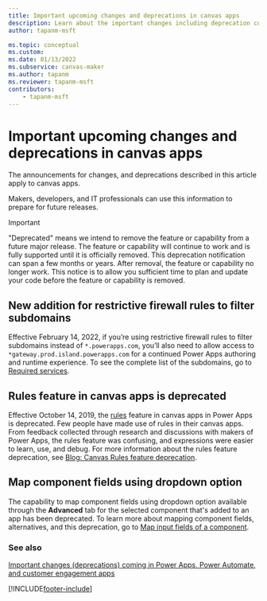 ```yaml
---
title: Important upcoming changes and deprecations in canvas apps
description: Learn about the important changes including deprecation coming soon to canvas apps.
author: tapanm-msft

ms.topic: conceptual
ms.custom: 
ms.date: 01/13/2022
ms.subservice: canvas-maker
ms.author: tapanm
ms.reviewer: tapanm-msft
contributors:
    - tapanm-msft
---
```


# Important upcoming changes and deprecations in canvas apps

The announcements for changes, and deprecations described in this article apply to canvas apps.

Makers, developers, and IT professionals can use this information to prepare for future releases.

> [!IMPORTANT]
> "Deprecated" means we intend to remove the feature or capability from a future major release. The feature or capability will continue to work and is fully supported until it is officially removed. This deprecation notification can span a few months or years. After removal, the feature or capability no longer work. This notice is to allow you sufficient time to plan and update your code before the feature or capability is removed.

## New addition for restrictive firewall rules to filter subdomains

Effective February 14, 2022, if you’re using restrictive firewall rules to filter subdomains instead of `*.powerapps.com`, you’ll also need to allow access to `*gateway.prod.island.powerapps.com` for a continued Power Apps authoring and runtime experience. To see the complete list of the subdomains, go to [Required services](limits-and-config.md#required-services).

## Rules feature in canvas apps is deprecated

Effective October 14, 2019, the [rules](working-with-rules.md) feature in canvas apps in Power Apps is deprecated. Few people have made use of rules in their canvas apps. From feedback collected through research and discussions with makers of Power Apps, the rules feature was confusing, and expressions were easier to learn, use, and debug. For more information about the rules feature deprecation, see [Blog: Canvas Rules feature deprecation](https://powerapps.microsoft.com/blog/canvas-rules-feature-deprecation/).

## Map component fields using dropdown option

The capability to map component fields using dropdown option available through the **Advanced** tab for the selected component that's added to an app has been deprecated. To learn more about mapping component fields, alternatives, and this deprecation, go to [Map input fields of a component](map-component-input-fields.md).

### See also

[Important changes (deprecations) coming in Power Apps, Power Automate, and customer engagement apps](/power-platform/important-changes-coming)

[!INCLUDE[footer-include](../../includes/footer-banner.md)]